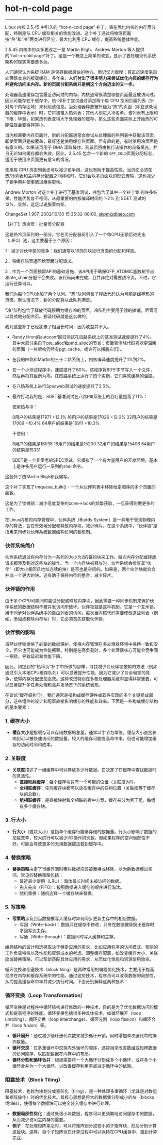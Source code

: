 # hot-n-cold page

----------

Linux 内核 2.5.45 中引入的 “hot-n-cold page” 补丁，旨在优化内核的内存页分配，特别是与 CPU 缓存相关的性能改进。这个补丁通过将物理页面按“热”和“冷”两类进行区分，最大化利用 CPU 缓存，提高系统整体性能。



2.5.45 内核中的众多更改之一是 Martin Bligh、Andrew Morton 等人提供的“hot-n-cold page”补丁。这是一个概念上简单的改变，显示了要处理现代系统架构的现实需要走多远。

人们通常认为系统 RAM 是保存数据最快的地方。但记忆力很慢；真正*的*速度来自处理器本身的板载缓存。多年来，**人们付出了很多努力来尝试优化内核的缓存行为并避免访问主内存。新的页面分配系统只是朝这个方向迈出的又一步。**

处理器高速缓存包含最近访问过的内存。内核通常很清楚哪些页面最近被访问过，因此可能存在于缓存中。热-冷补丁尝试通过添加两个每 CPU 空闲页面列表（针对每个内存区域）来利用该信息。当处理器释放被怀疑为“热”的页面（即在该处理器的缓存中表示）时，它将被推入热列表；其他人则进入冷名单。该列表有上限和下限；毕竟，如果热列表变得大于处理器的缓存，那么这些页面实际上开始热的可能性就会变得非常小。

当内核需要内存页面时，新的分配器通常会尝试从处理器的热列表中获取该页面。即使页面只是被覆盖，最好还是使用缓存热页面。但有趣的是，有时使用冷页面是有意义的。如果该页用于 DMA 读取操作，则该页将由执行该操作的设备填充，并且无论如何缓存都会失效。因此，2.5.45 包含一个新的 `GPF_COLD`页面分配标志，适用于使用冷页面更有意义的情况。

使用每 CPU 页面列表还可以减少锁争用，这也有助于提高性能。当页面必须在热/冷列表和主内存分配器之间移动时，它们会以多页面块的形式传输，这也减少了锁争用并使事情进展得更快。

Andrew Morton 对这个补丁进行了基准测试，并包含了其中一个补丁集 的许多结果。性能优势各不相同，从最重要的内核编译时间的 1-2% 到 SDET 测试的 12%。显然，这足以说服莱纳斯。



ChangeSet 1.907, 2002/10/30 15:35:32-08:00, akpm@digeo.com

【补丁】热冷页：批量页分配器

这是热冷页系列的一部分。它在页分配器前引入了一个每CPU无锁后进先出（LIFO）池，这主要基于三个原因：

1：减少对伙伴锁的竞争：我们通常以16页的块进行页面的分配和释放。

2：将缓存热页返回给页面分配请求。

3：作为一个页面预留API的基础设施，该API用于确保GFP_ATOMIC基数树节点和pte_chain分配不会失败。该代码尚未完成，且并非绝对需要热冷页。不过，它运行还算可以。

我们为每个CPU添加了两个队列。"热"队列包含了释放代码认为可能是缓存热的页面。默认情况下，新的分配将从此队列满足。

"冷"队列包含了释放代码预期为缓存冷的页面。冷队列主要用于锁的摊销，尽管可以显式地分配冷页。预读代码就是这么做的。

我对这些补丁已经犹豫了相当长时间 - 因为收益并不大。

- Randy Hron的autoconf回归测试在四路系统上的基准测试速度提升了4%。其中大部分来自于pte_alloc和pmd_alloc的节省：页面表清除代码喜欢更温暖的页面（一些架构仍然有pgt_cache，或许可以摆脱它们）。

- 在我的四路和Martin的三十二路系统上，内核编译速度提升了1%到2%。

- 在一个小测试程序中，速度提升了60%，该程序将80千字节写入一个文件，然后再将其截断为零。在四路系统上运行了四个实例，它们喜欢缓存的温度。

- 在八路系统上进行Specweb测试的速度提升了2.5%。

- 最终打动我的是，SDET基准测试在八路PIII系统上的吞吐量提高了11%：

  使用热与冷：

  8用户的结果是17971    +12.1%
  16用户的结果是17026   +12.0%
  32用户的结果是17009   +10.4%
  64用户的结果是16911   +10.3%

  不使用：

  8用户的结果是16038
  16用户的结果是15200
  32用户的结果是15406
  64用户的结果是15331

  SDET是一个非常老的SPEC测试，它模拟了一个有大量用户的开发环境。基本上是许多用户运行一系列的shell命令。

这些补丁由Martin Bligh和我编写。

这个补丁实现了rmqueue_bulk() - 一个从伙伴列表中移除给定顺序的多个页面的函数。

这是为了锁摊销：减少高度竞争的zone->lock的频繁获取，一旦获得则做更多的工作。





在Linux内核的内存管理中，伙伴系统（Buddy System）是一种用于管理物理内存的算法，旨在有效地分配和释放内存块，减少碎片。在这个系统中，“伙伴锁”是指用来同步对伙伴系统数据结构访问的锁机制。

### 伙伴系统简介
伙伴系统通过将内存分为一系列的大小为2的幂的块来工作。每次内存分配或释放请求都涉及到对这些块的操作。当一个内存块被释放时，伙伴系统会检查其“伙伴”（即大小相同且地址连续的块）是否也是空闲的。如果是，两个伙伴块就会合并成一个更大的块。这有助于保持内存的整合，减少碎片。

### 伙伴锁的作用
由于多个CPU可能同时尝试分配或释放内存块，因此需要一种同步机制来保护伙伴系统的数据结构不被并发访问所破坏。伙伴锁就是这种机制。它是一个互斥锁，用于同步对伙伴系统中的自由列表的访问。每次当内核代码需要修改这些列表（例如，添加或移除内存块）时，它必须首先获取伙伴锁。

### 伙伴锁的影响
虽然伙伴锁提供了必要的数据保护，使得内存管理在多处理器环境中保持一致和安全，但它也可能成为性能瓶颈。特别是在高负载时，多个处理器核心可能会竞争同一把锁，导致延迟和性能下降。

因此，如提到的“热冷页”补丁中所做的那样，寻找减少对伙伴锁依赖的方法（例如通过引入本地CPU缓存队列）可以显著提升性能，因为它减少了对全局锁的竞争，使得内存分配更加高效。这种改进特别在多核处理器系统中显得非常重要，可以显著提升多任务处理和高并发场景下的系统表现。



在谈论“缓存结构”时，我们通常是指构成缓存硬件或软件实现的多个关键组成部分，这些组件的设计和配置直接影响缓存的性能和效率。下面是一些构成缓存结构的基本要素：

### 1. 缓存大小
- **缓存大小**是指缓存可以存储数据的总量，通常以字节为单位。缓存大小直接影响到可以被快速访问的数据量，较大的缓存可能提高命中率，但也可能增加缓存的访问时间和成本。

### 2. 关联度
- **关联度**描述了一组缓存中可以存放多少行数据。它决定了在缓存中查找数据时的灵活性。
  - **直接映射缓存**：每个缓存块只有一个可能的位置（关联度为1）。
  - **全相联缓存**：任何缓存块都可以放在缓存中的任何位置（关联度等于缓存块的总数）。
  - **组相联缓存**：是直接映射和全相联的折中方案，缓存被分为若干组，每组有多个缓存块。

### 3. 行大小
- **行大小**（或块大小）是指单个缓存行能够存储的数据量。行大小影响了数据的加载效率，较大的行可以减少I/O操作的次数，但如果程序的空间局部性不好，可能会导致更多的无用数据被加载到缓存中。

### 4. 替换策略
- **替换策略**决定了当缓存满时哪些数据应该被替换或移除，以为新数据腾出空间。常见的替换策略包括：
  - 最近最少使用（LRU）：淘汰最长时间未被访问的数据。
  - 先入先出（FIFO）：按照数据进入缓存的顺序进行淘汰。
  - 随机替换：随机选择一个缓存块来替换。

### 5. 写策略
- **写策略**涉及到当数据被写入缓存时如何同步更新主存中的相应数据。
  - 写回（Write-back）：数据只在缓存中修改，只有在数据被替换出缓存时才回写到主存。
  - 写通（Write-through）：数据同时写入缓存和主存。

缓存结构的设计和选择取决于特定应用的需求，比如应用程序的访问模式、预期的工作负载特性以及性能和资源成本的考虑。调整缓存配置，如改变缓存大小、关联度或替换策略，可以帮助匹配具体应用的需求，从而优化性能和资源使用效率。





循环变换和阻塞技术（block tiling）是两种常用的编程优化技术，主要用于提高程序在内存和缓存系统中的性能。通过这些技术，程序员可以改善数据的局部性，从而提高缓存命中率并减少执行时间。下面分别解释这两种技术：

### 循环变换（Loop Transformation）

循环变换是对程序中循环结构进行修改的一种技术，目的是为了优化数据访问的模式和提高程序的性能。循环变换包括很多种具体技术，如循环展开（loop unrolling）、循环交换（loop interchange）、循环分割（loop fission）和循环合并（loop fusion）等。

- **循环展开**：通过减少循环迭代次数来减少循环开销，同时增加单次迭代中的操作数量。
- **循环交换**：在多重循环中交换内外循环的顺序，通常用来改善数组或矩阵数据的访问顺序，以匹配数据在内存中的布局。
- **循环分割和循环合并**：根据需要将一个大循环分割成多个小循环，或将多个小循环合并为一个大循环，以改善缓存利用率或减少循环中的依赖。

### 阻塞技术（Block Tiling）

阻塞技术，也称为块划分或瓷砖化（tiling），是一种处理多重循环（尤其是对数组和矩阵操作）时的优化技术。其核心思想是将大的数据集分割成小的块（blocks或tiles），使得每个数据块可以完全装入缓存中进行处理。

- **数据局部性优化**：通过处理小块数据，程序可以更频繁地访问缓存中的数据，从而减少访问主内存的需要。
- **例子**：在处理矩阵乘法时，可以将矩阵划分成较小的子矩阵块，然后分别计算这些块。这样，每个子矩阵块在计算过程中可以保持在CPU缓存中，直到计算完成。